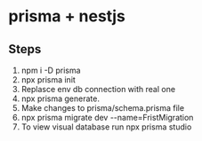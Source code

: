 # prisma + nestjs

## Steps

1. npm i -D prisma
2. npx prisma init
3. Replasce env db connection with real one
4. npx prisma generate.
5. Make changes to prisma/schema.prisma file
6. npx prisma migrate dev --name=FristMigration
7. To view visual database run npx prisma studio
